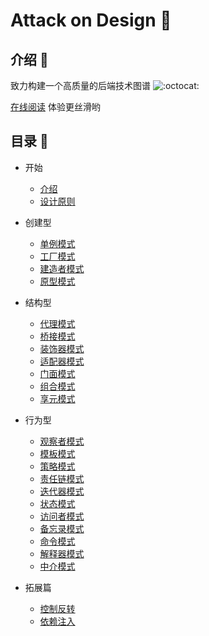 # Attack on Design 🪼

## 介绍 🐙

致力构建一个高质量的后端技术图谱 ![:octocat:](https://github.githubassets.com/images/icons/emoji/octocat.png)

[在线阅读](https://attack-on-backend.github.io/design/) 体验更丝滑哟 

## 目录 🚀

* 开始

  * [介绍](/README.md)
  * [设计原则](/principles.md)

* 创建型

  * [单例模式](/singleton.md)
  * [工厂模式](/factory.md)
  * [建造者模式](/builder.md)
  * [原型模式](/prototype.md)

* 结构型

  * [代理模式](/proxy.md)
  * [桥接模式](/bridge.md)
  * [装饰器模式](/decorator.md)
  * [适配器模式](/adapter.md)
  * [门面模式](/facade.md)
  * [组合模式](/composite.md)
  * [享元模式](/flyweight.md)

* 行为型

  * [观察者模式](/observer.md)
  * [模板模式](/template.md)
  * [策略模式](/strategy.md)
  * [责任链模式](/chain.md)
  * [迭代器模式](/iterator.md)
  * [状态模式](/state.md)
  * [访问者模式](/visitor.md)
  * [备忘录模式](/memento.md)
  * [命令模式](/command.md)
  * [解释器模式](/interpreter.md)
  * [中介模式](/mediator.md)

* 拓展篇

  * [控制反转](/ioc.md)
  * [依赖注入](/dic.md)